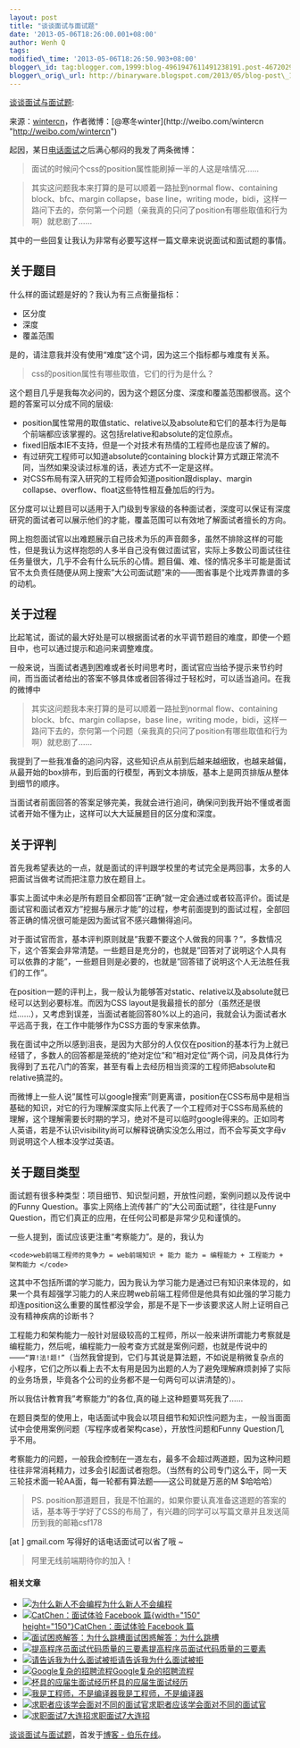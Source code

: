 ```yaml
--- 
layout: post 
title: "谈谈面试与面试题" 
date: '2013-05-06T18:26:00.001+08:00' 
author: Wenh Q
tags:
modified\_time: '2013-05-06T18:26:50.903+08:00' 
blogger\_id: tag:blogger.com,1999:blog-4961947611491238191.post-4672029674828382940
blogger\_orig\_url: http://binaryware.blogspot.com/2013/05/blog-post\_1873.html
---
```

[谈谈面试与面试题](http://blog.jobbole.com/39191/?utm_source=rss&utm_medium=rss&utm_campaign=%25e8%25b0%2588%25e8%25b0%2588%25e9%259d%25a2%25e8%25af%2595%25e4%25b8%258e%25e9%259d%25a2%25e8%25af%2595%25e9%25a2%2598):

来源：[wintercn](https://github.com/wintercn/blog/issues/4 "https://github.com/wintercn/blog/issues/4")，作者微博：[@寒冬winter](http://weibo.com/wintercn "http://weibo.com/wintercn")

起因，某日[电话面试](http://forum.jobbole.com/showthread.php/3620 "Google的面试题，电话面试和招聘流程介绍")之后满心郁闷的我发了两条微博：


> 面试的时候问个css的position属性能刷掉一半的人这是啥情况……

> 其实这问题我本来打算的是可以顺着一路扯到normal flow、containing
> block、bfc、margin collapse，base line，writing
> mode，bidi，这样一路问下去的，奈何第一个问题（亲我真的只问了position有哪些取值和行为啊）就悲剧了……

其中的一些回复让我认为非常有必要写这样一篇文章来说说面试和面试题的事情。


关于题目
--------

什么样的面试题是好的？我认为有三点衡量指标：


-   区分度
-   深度
-   覆盖范围

是的，请注意我并没有使用“难度”这个词，因为这三个指标都与难度有关系。


> css的position属性有哪些取值，它们的行为是什么？

这个题目几乎是我每次必问的，因为这个题区分度、深度和覆盖范围都很高。这个题的答案可以分成不同的层级:


-   position属性常用的取值static、relative以及absolute和它们的基本行为是每个前端都应该掌握的。这包括relative和absolute的定位原点。
-   fixed旧版本IE不支持，但是一个对技术有热情的工程师也是应该了解的。
-   有过研究工程师可以知道absolute的containing
    block计算方式跟正常流不同，当然如果没读过标准的话，表述方式不一定是这样。
-   对CSS布局有深入研究的工程师会知道position跟display、margin
    collapse、overflow、float这些特性相互叠加后的行为。

区分度可以让题目可以适用于入门级到专家级的各种面试者，深度可以保证有深度研究的面试者可以展示他们的才能，覆盖范围可以有效地了解面试者擅长的方向。

网上抱怨面试官以出难题展示自己技术为乐的声音颇多，虽然不排除这样的可能性，但是我认为这样抱怨的人多半自己没有做过面试官，实际上多数公司面试往往任务量很大，几乎不会有什么玩乐的心情。题目偏、难、怪的情况多半可能是面试官不太负责任随便从网上搜索”大公司面试题”来的——图省事是个比戏弄靠谱的多的动机。


关于过程
--------

比起笔试，面试的最大好处是可以根据面试者的水平调节题目的难度，即使一个题目中，也可以通过提示和追问来调整难度。

一般来说，当面试者遇到困难或者长时间思考时，面试官应当给予提示来节约时间，而当面试者给出的答案不够具体或者回答得过于轻松时，可以适当追问。在我的微博中


> 其实这问题我本来打算的是可以顺着一路扯到normal flow、containing
> block、bfc、margin collapse，base line，writing
> mode，bidi，这样一路问下去的，奈何第一个问题（亲我真的只问了position有哪些取值和行为啊）就悲剧了……

我提到了一些我准备的追问内容，这些知识点从前到后越来越细致，也越来越偏，从最开始的box排布，到后面的行模型，再到文本排版，基本上是网页排版从整体到细节的顺序。

当面试者前面回答的答案足够完美，我就会进行追问，确保问到我开始不懂或者面试者开始不懂为止，这样可以大大延展题目的区分度和深度。


关于评判
--------

首先我希望表达的一点，就是面试的评判跟学校里的考试完全是两回事，太多的人把面试当做考试而把注意力放在题目上。

事实上面试中未必是所有题目全都回答”正确”就一定会通过或者较高评价。面试是面试官和面试者双方”挖掘与展示才能”的过程，参考前面提到的面试过程，全部回答正确的情况很可能是因为面试官不感兴趣懒得追问。

对于面试官而言，基本评判原则就是”我要不要这个人做我的同事？”，多数情况下，这个答案会非常清楚。一些题目是充分的，也就是”回答对了说明这个人具有可以依靠的才能”，一些题目则是必要的，也就是”回答错了说明这个人无法胜任我们的工作”。

在position一题的评判上，我一般认为能够答对static、relative以及absolute就已经可以达到必要标准。而因为CSS
layout是我最擅长的部分（虽然还是很烂……），又考虑到误差，当面试者能回答80%以上的追问，我就会认为面试者水平远高于我，在工作中能够作为CSS方面的专家来依靠。

我在面试中之所以感到沮丧，是因为大部分的人仅仅在position的基本行为上就已经错了，多数人的回答都是笼统的”绝对定位”和”相对定位”两个词，问及具体行为我得到了五花八门的答案，甚至有看上去经历相当资深的工程师把absolute和relative搞混的。

而微博上一些人说”属性可以google搜索”则更离谱，position在CSS布局中是相当基础的知识，对它的行为理解深度实际上代表了一个工程师对于CSS布局系统的理解，这个理解需要长时期的学习，绝对不是可以临时google得来的。正如同考人英语，若是不认识visibility尚可以解释说确实没怎么用过，而不会写英文字母v则说明这个人根本没学过英语。


关于题目类型
------------

面试题有很多种类型：项目细节、知识型问题，开放性问题，案例问题以及传说中的Funny
Question。事实上网络上流传甚广的”大公司面试题”，往往是Funny
Question，而它们真正的应用，在任何公司都是非常少见和谨慎的。

一些人提到，面试应该更注重“考察能力”。是的，我认为


    <code>web前端工程师的竞争力 = web前端知识 + 能力 能力 = 编程能力 + 工程能力 + 架构能力 </code>

这其中不包括所谓的学习能力，因为我认为学习能力是通过已有知识来体现的，如果一个具有超强学习能力的人来应聘web前端工程师但是他具有如此强的学习能力却连position这么重要的属性都没学会，那是不是下一步该要求这人附上证明自己没有精神疾病的诊断书？

工程能力和架构能力一般针对层级较高的工程师，所以一般来讲所谓能力考察就是编程能力，然后呢，编程能力一般考查方式就是案例问题，也就是传说中的——`“算!法!题!”`（当然我曾提到，它们与其说是算法题，不如说是稍微复杂点的小程序，它们之所以看上去不太有用是因为出题的人为了避免理解麻烦剥掉了实际的业务场景，毕竟各个公司的业务都不是一句两句可以讲清楚的）。

所以我估计教育我”考察能力”的各位,真的碰上这种题要骂死我了……

在题目类型的使用上，电话面试中我会以项目细节和知识性问题为主，一般当面面试中会使用案例问题（写程序或者架构case），开放性问题和Funny
Question几乎不用。

考察能力的问题，一般我会控制在一道左右，最多不会超过两道题，因为这种问题往往非常消耗精力，过多会引起面试者抱怨。（当然有的公司专门这么干，同一天三轮技术面一轮AA面，每一轮都有算法题——这公司就是万恶的M
$哈哈哈）


> PS.
> position那道题目，我是不怕漏的，如果你要认真准备这道题的答案的话，基本等于学好了CSS的布局了，有兴趣的同学可以写篇文章并且发送简历到我的邮箱csf178
> 
[at
] gmail.com 写得好的话电话面试可以省了哦
~
> 阿里无线前端期待你的加入！

#### 相关文章

-   [![为什么新人不会编程](http://blog.jobbole.com/wp-content/plugins/wordpress-23-related-posts-plugin/static/thumbs/30.jpg)](http://blog.jobbole.com/932/)[为什么新人不会编程](http://blog.jobbole.com/932/)
-   [![CatChen：面试体验 Facebook
    篇](http://blog.jobbole.com/wp-content/uploads/2012/11/facebook-recruitment-150x150.jpg){width="150"
    height="150"}](http://blog.jobbole.com/30002/)[CatChen：面试体验
    Facebook 篇](http://blog.jobbole.com/30002/)
-   [![面试困惑解答：为什么跳槽](http://blog.jobbole.com/wp-content/plugins/wordpress-23-related-posts-plugin/static/thumbs/16.jpg)](http://blog.jobbole.com/501/)[面试困惑解答：为什么跳槽](http://blog.jobbole.com/501/)
-   [![提高程序员面试代码质量的三要素](http://blog.jobbole.com/wp-content/uploads/2011/11/Web-Coding.png)](http://blog.jobbole.com/12076/)[提高程序员面试代码质量的三要素](http://blog.jobbole.com/12076/)
-   [![请告诉我为什么面试被拒](http://blog.jobbole.com/wp-content/plugins/wordpress-23-related-posts-plugin/static/thumbs/0.jpg)](http://blog.jobbole.com/547/)[请告诉我为什么面试被拒](http://blog.jobbole.com/547/)
-   [![Google复杂的招聘流程](http://blog.jobbole.com/wp-content/uploads/2011/11/Google-logo.jpg)](http://blog.jobbole.com/1587/)[Google复杂的招聘流程](http://blog.jobbole.com/1587/)
-   [![杯具的应届生面试经历](http://blog.jobbole.com/wp-content/plugins/wordpress-23-related-posts-plugin/static/thumbs/8.jpg)](http://blog.jobbole.com/404/)[杯具的应届生面试经历](http://blog.jobbole.com/404/)
-   [![我是工程师，不是编译器](http://blog.jobbole.com/wp-content/uploads/2011/11/career-logo.jpg)](http://blog.jobbole.com/15418/)[我是工程师，不是编译器](http://blog.jobbole.com/15418/)
-   [![求职者应该学会面对不同的面试官](http://blog.jobbole.com/wp-content/plugins/wordpress-23-related-posts-plugin/static/thumbs/4.jpg)](http://blog.jobbole.com/592/)[求职者应该学会面对不同的面试官](http://blog.jobbole.com/592/)
-   [![求职面试7大连招](http://blog.jobbole.com/wp-content/plugins/wordpress-23-related-posts-plugin/static/thumbs/19.jpg)](http://blog.jobbole.com/645/)[求职面试7大连招](http://blog.jobbole.com/645/)

[谈谈面试与面试题](http://blog.jobbole.com/39191/)，首发于[博客 -
伯乐在线](http://blog.jobbole.com/)。

